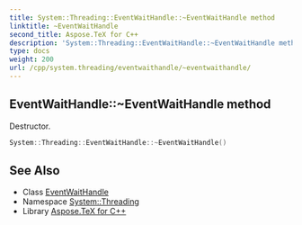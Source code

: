 ```yaml
---
title: System::Threading::EventWaitHandle::~EventWaitHandle method
linktitle: ~EventWaitHandle
second_title: Aspose.TeX for C++
description: 'System::Threading::EventWaitHandle::~EventWaitHandle method. Destructor in C++.'
type: docs
weight: 200
url: /cpp/system.threading/eventwaithandle/~eventwaithandle/
---
```

## EventWaitHandle::~EventWaitHandle method


Destructor.

```cpp
System::Threading::EventWaitHandle::~EventWaitHandle()
```

## See Also

* Class [EventWaitHandle](../)
* Namespace [System::Threading](../../)
* Library [Aspose.TeX for C++](../../../)
